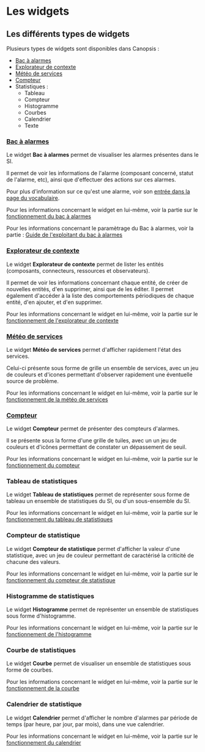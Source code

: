 # Les widgets

## Les différents types de widgets

Plusieurs types de widgets sont disponibles dans Canopsis :

* [Bac à alarmes](bac-a-alarmes/index.md)
* [Explorateur de contexte](contexte/index.md)
* [Météo de services](meteo-des-services/index.md)
* [Compteur](compteur/index.md)
* Statistiques :
    - Tableau
    - Compteur
    - Histogramme
    - Courbes
    - Calendrier
    - Texte

### [Bac à alarmes](bac-a-alarmes/index.md)

Le widget **Bac à alarmes** permet de visualiser les alarmes présentes dans le SI.

Il permet de voir les informations de l'alarme (composant concerné, statut de l'alarme, etc), ainsi que d'effectuer des actions sur ces alarmes.

Pour plus d'information sur ce qu'est une alarme, voir son [entrée dans la page du vocabulaire](../../vocabulaire/index.md#alarme).

Pour les informations concernant le widget en lui-même, voir la partie sur le [fonctionnement du bac à alarmes](./bac-a-alarmes/index.md)

Pour les informations concernant le paramètrage du Bac à alarmes, voir la partie : [Guide de l'exploitant du bac à alarmes](./bac-a-alarmes/index.md#guide-exploitant)

### [Explorateur de contexte](contexte/index.md)

Le widget **Explorateur de contexte** permet de lister les entités (composants, connecteurs, ressources et observateurs).

Il permet de voir les informations concernant chaque entité, de créer de nouvelles entités, d'en supprimer, ainsi que de les éditer.
Il permet également d'accéder à la liste des comportements périodiques de chaque entité, d'en ajouter, et d'en supprimer.

Pour les informations concernant le widget en lui-même, voir la partie sur le [fonctionnement de l'explorateur de contexte](./contexte/index.md)

### [Météo de services](meteo-des-services/index.md)

Le widget **Météo de services** permet d'afficher rapidement l'état des services.

Celui-ci présente sous forme de grille un ensemble de services, avec un jeu de couleurs et d'icones permettant d'observer rapidement une éventuelle source de problème.

Pour les informations concernant le widget en lui-même, voir la partie sur le [fonctionnement de la météo de services](./meteo-des-services/index.md)

### [Compteur](compteur/index.md)

Le widget **Compteur** permet de présenter des compteurs d'alarmes.  

Il se présente sous la forme d'une grille de tuiles, avec un un jeu de couleurs et d'icônes permettant de constater un dépassement de seuil. 

Pour les informations concernant le widget en lui-même, voir la partie sur le [fonctionnement du compteur](./compteur/index.md)

### Tableau de statistiques

Le widget **Tableau de statistiques** permet de représenter sous forme de tableau un ensemble de statistiques du SI, ou d'un sous-ensemble du SI.

Pour les informations concernant le widget en lui-même, voir la partie sur le [fonctionnement du tableau de statistiques](./stats/index.md)

### Compteur de statistique

Le widget **Compteur de statistique** permet d'afficher la valeur d'une statistique, avec un jeu de couleur permettant de caractérisé la criticité de chacune des valeurs.

Pour les informations concernant le widget en lui-même, voir la partie sur le [fonctionnement du compteur de statistique](./stats/index.md)

### Histogramme de statistiques

Le widget **Histogramme** permet de représenter un ensemble de statistiques sous forme d'histogramme.

Pour les informations concernant le widget en lui-même, voir la partie sur le [fonctionnement de l'histogramme](./stats/index.md)

### Courbe de statistiques

Le widget **Courbe** permet de visualiser un ensemble de statistiques sous forme de courbes.

Pour les informations concernant le widget en lui-même, voir la partie sur le [fonctionnement de la courbe](./stats/index.md)

### Calendrier de statistique

Le widget **Calendrier** permet d'afficher le nombre d'alarmes par période de temps (par heure, par jour, par mois), dans une vue calendrier.

Pour les informations concernant le widget en lui-même, voir la partie sur le [fonctionnement du calendrier](./stats/index.md)
